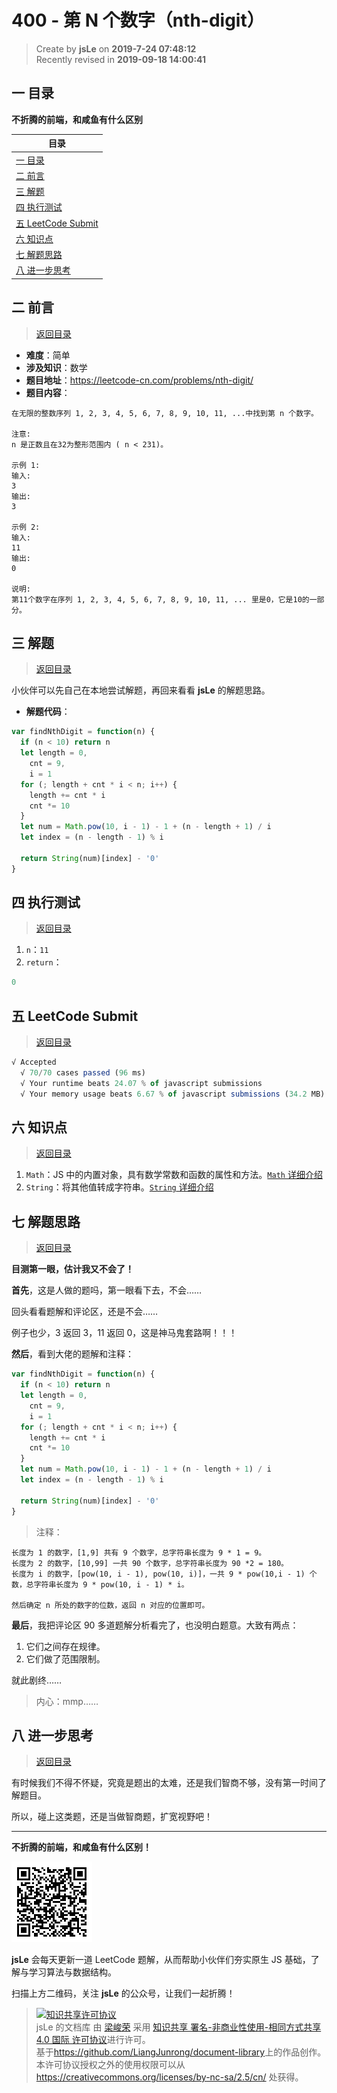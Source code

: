 # 400 - 第 N 个数字（nth-digit）

> Create by **jsLe** on **2019-7-24 07:48:12**  
> Recently revised in **2019-09-18 14:00:41**

## <a name="chapter-one" id="chapter-one">一 目录</a>

**不折腾的前端，和咸鱼有什么区别**

| 目录                                                                                             |
| ------------------------------------------------------------------------------------------------ |
| [一 目录](#chapter-one)                                                                          |
| <a name="catalog-chapter-two" id="catalog-chapter-two"></a>[二 前言](#chapter-two)               |
| <a name="catalog-chapter-three" id="catalog-chapter-three"></a>[三 解题](#chapter-three)         |
| <a name="catalog-chapter-four" id="catalog-chapter-four"></a>[四 执行测试](#chapter-four)        |
| <a name="catalog-chapter-five" id="catalog-chapter-five"></a>[五 LeetCode Submit](#chapter-five) |
| <a name="catalog-chapter-six" id="catalog-chapter-six"></a>[六 知识点](#chapter-six)             |
| <a name="catalog-chapter-seven" id="catalog-chapter-seven"></a>[七 解题思路](#chapter-seven)     |
| <a name="catalog-chapter-eight" id="catalog-chapter-eight"></a>[八 进一步思考](#chapter-eight)   |

## <a name="chapter-two" id="chapter-two">二 前言</a>

> [返回目录](#chapter-one)

- **难度**：简单
- **涉及知识**：数学
- **题目地址**：https://leetcode-cn.com/problems/nth-digit/
- **题目内容**：

```
在无限的整数序列 1, 2, 3, 4, 5, 6, 7, 8, 9, 10, 11, ...中找到第 n 个数字。

注意:
n 是正数且在32为整形范围内 ( n < 231)。

示例 1:
输入:
3
输出:
3

示例 2:
输入:
11
输出:
0

说明:
第11个数字在序列 1, 2, 3, 4, 5, 6, 7, 8, 9, 10, 11, ... 里是0，它是10的一部分。
```

## <a name="chapter-three" id="chapter-three">三 解题</a>

> [返回目录](#chapter-one)

小伙伴可以先自己在本地尝试解题，再回来看看 **jsLe** 的解题思路。

- **解题代码**：

```js
var findNthDigit = function(n) {
  if (n < 10) return n
  let length = 0,
    cnt = 9,
    i = 1
  for (; length + cnt * i < n; i++) {
    length += cnt * i
    cnt *= 10
  }
  let num = Math.pow(10, i - 1) - 1 + (n - length + 1) / i
  let index = (n - length - 1) % i

  return String(num)[index] - '0'
}
```

## <a name="chapter-four" id="chapter-four">四 执行测试</a>

> [返回目录](#chapter-one)

1. `n`：`11`
2. `return`：

```js
0
```

## <a name="chapter-five" id="chapter-five">五 LeetCode Submit</a>

> [返回目录](#chapter-one)

```js
√ Accepted
  √ 70/70 cases passed (96 ms)
  √ Your runtime beats 24.07 % of javascript submissions
  √ Your memory usage beats 6.67 % of javascript submissions (34.2 MB)
```

## <a name="chapter-six" id="chapter-six">六 知识点</a>

> [返回目录](#chapter-one)

1. `Math`：JS 中的内置对象，具有数学常数和函数的属性和方法。[`Math` 详细介绍](https://github.com/LiangJunrong/document-library/blob/master/JavaScript-library/JavaScript/%E5%86%85%E7%BD%AE%E5%AF%B9%E8%B1%A1/Map/README.md)
2. `String`：将其他值转成字符串。[`String` 详细介绍](https://github.com/LiangJunrong/document-library/blob/master/JavaScript-library/JavaScript/%E5%86%85%E7%BD%AE%E5%AF%B9%E8%B1%A1/String/README.md)

## <a name="chapter-seven" id="chapter-seven">七 解题思路</a>

> [返回目录](#chapter-one)

**目测第一眼，估计我又不会了！**

**首先**，这是人做的题吗，第一眼看下去，不会……

回头看看题解和评论区，还是不会……

例子也少，3 返回 3，11 返回 0，这是神马鬼套路啊！！！

**然后**，看到大佬的题解和注释：

```js
var findNthDigit = function(n) {
  if (n < 10) return n
  let length = 0,
    cnt = 9,
    i = 1
  for (; length + cnt * i < n; i++) {
    length += cnt * i
    cnt *= 10
  }
  let num = Math.pow(10, i - 1) - 1 + (n - length + 1) / i
  let index = (n - length - 1) % i

  return String(num)[index] - '0'
}
```

> 注释：

```
长度为 1 的数字，[1,9] 共有 9 个数字，总字符串长度为 9 * 1 = 9。
长度为 2 的数字，[10,99] 一共 90 个数字，总字符串长度为 90 *2 = 180。
长度为 i 的数字，[pow(10, i - 1), pow(10, i)]，一共 9 * pow(10,i - 1) 个数，总字符串长度为 9 * pow(10, i - 1) * i。

然后确定 n 所处的数字的位数，返回 n 对应的位置即可。
```

**最后**，我把评论区 90 多道题解分析看完了，也没明白题意。大致有两点：

1. 它们之间存在规律。
2. 它们做了范围限制。

就此剧终……

> 内心：mmp……

## <a name="chapter-eight" id="chapter-eight">八 进一步思考</a>

> [返回目录](#chapter-one)

有时候我们不得不怀疑，究竟是题出的太难，还是我们智商不够，没有第一时间了解题目。

所以，碰上这类题，还是当做智商题，扩宽视野吧！

---

**不折腾的前端，和咸鱼有什么区别！**

![图](../../../public-repertory/img/z-small-wechat-public-address.jpg)

**jsLe** 会每天更新一道 LeetCode 题解，从而帮助小伙伴们夯实原生 JS 基础，了解与学习算法与数据结构。

扫描上方二维码，关注 **jsLe** 的公众号，让我们一起折腾！

> <a rel="license" href="http://creativecommons.org/licenses/by-nc-sa/4.0/"><img alt="知识共享许可协议" style="border-width:0" src="https://i.creativecommons.org/l/by-nc-sa/4.0/88x31.png" /></a><br /><span xmlns:dct="http://purl.org/dc/terms/" property="dct:title">jsLe 的文档库</span> 由 <a xmlns:cc="http://creativecommons.org/ns#" href="https://github.com/LiangJunrong/document-library" property="cc:attributionName" rel="cc:attributionURL">梁峻荣</a> 采用 <a rel="license" href="http://creativecommons.org/licenses/by-nc-sa/4.0/">知识共享 署名-非商业性使用-相同方式共享 4.0 国际 许可协议</a>进行许可。<br />基于<a xmlns:dct="http://purl.org/dc/terms/" href="https://github.com/LiangJunrong/document-library" rel="dct:source">https://github.com/LiangJunrong/document-library</a>上的作品创作。<br />本许可协议授权之外的使用权限可以从 <a xmlns:cc="http://creativecommons.org/ns#" href="https://creativecommons.org/licenses/by-nc-sa/2.5/cn/" rel="cc:morePermissions">https://creativecommons.org/licenses/by-nc-sa/2.5/cn/</a> 处获得。
